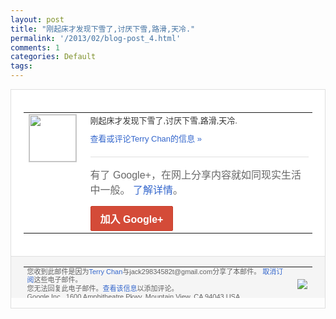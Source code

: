 ```yaml
---
layout: post
title: "刚起床才发现下雪了,讨厌下雪,路滑,天冷."
permalink: '/2013/02/blog-post_4.html'
comments: 1
categories: Default
tags: 
---
```

<!-- X-Notifications: 1:8e51b29eb0000000 -->

<div style="border:solid 1px #dfdfdf;color:#686868;font:13px Arial"><div style="background-color:#fff;padding:20px;"><table cellpadding="0" cellspacing="0"><tr><td style="padding-right:15px;vertical-align:top"><a href="https://plus.google.com/_/notifications/emlink?emr=14900066512970582018&amp;emid=CICtrf2nnrUCFQNstAodCiwAAA&amp;path=%2F108643996575278738906&amp;dt=1360037895955&amp;uob=8"><img height="75" src="https://lh3.googleusercontent.com/-KKRGTyJ5Bl0/AAAAAAAAAAI/AAAAAAAAtnY/R4QEWIp3Ur0/s75-c-k-a/photo.jpg" style="border:solid 1px #cccccc;" width="75"/></a></td><td style="width:578px;color:#333;font:13px Arial;vertical-align:top"><div style="padding-bottom:10px">刚起床才发现下雪了,讨厌下雪,路滑,天冷<wbr/>.</div><a href="https://plus.google.com/_/notifications/emlink?emr=14900066512970582018&amp;emid=CICtrf2nnrUCFQNstAodCiwAAA&amp;path=%2F108643996575278738906%2Fposts%2FPfpo5zb2GST%3Fgpinv%3DAMIXal8W_xtKsmNbvX6tk91UkfI-wLX-CqoGUJEJmJfgzGIola773FAmac_3J9gXOl8mHmeZpceR5miu2OOziBiypFuirI79mvjW6lKYbZtgWj3IsQRCkXM&amp;dt=1360037895955&amp;uob=8" style="color:#3366CC;text-decoration:none">查看或评论Terry Chan的信息 »</a><div style="margin-top:20px;border-top:solid 1px #dfdfdf"><div style="padding:15px 0;color:#686868;font:16px Arial">有了 Google+，在网上分享内容就如同现实生活中一般。 <a href="http://www.google.com/+/learnmore/" style="color:#3366CC;text-decoration:none">了解详情</a>。</div><a href="https://plus.google.com/_/notifications/emlink?emr=14900066512970582018&amp;emid=CICtrf2nnrUCFQNstAodCiwAAA&amp;path=%2F%3Fgpinv%3DAMIXal8W_xtKsmNbvX6tk91UkfI-wLX-CqoGUJEJmJfgzGIola773FAmac_3J9gXOl8mHmeZpceR5miu2OOziBiypFuirI79mvjW6lKYbZtgWj3IsQRCkXM&amp;dt=1360037895955&amp;uob=8" style="display:inline-block;padding:7px 15px;background-color:#d44b38; color:#fff;font-size:16px; font-weight:bold;border-radius:2px;-webkit-border-radius:2px; -moz-border-radius:2px;border:solid 1px #c43b28; white-space:nowrap;text-decoration:none">加入 Google+</a></div></td></tr></table></div><div style="border-top:solid 1px #dfdfdf;padding:0 20px; background-color:#f5f5f5"><table cellpadding="0" cellspacing="0" style="height:50px"><tbody><tr><td style="vertical-align:middle;width:100%; color:#636363;font:11px Arial; line-height:120%">您收到此邮件是因为<a href="https://plus.google.com/_/notifications/emlink?emr=14900066512970582018&amp;emid=CICtrf2nnrUCFQNstAodCiwAAA&amp;path=%2F108643996575278738906%3Fgpinv%3DAMIXal8W_xtKsmNbvX6tk91UkfI-wLX-CqoGUJEJmJfgzGIola773FAmac_3J9gXOl8mHmeZpceR5miu2OOziBiypFuirI79mvjW6lKYbZtgWj3IsQRCkXM&amp;dt=1360037895955&amp;uob=8" style="color:#3366CC;text-decoration:none">Terry Chan</a>与jack29834582t@gmail.com分享了本邮件。 <a href="https://plus.google.com/_/notifications/emlink?emr=14900066512970582018&amp;emid=CICtrf2nnrUCFQNstAodCiwAAA&amp;path=%2F_%2Fnonplus%2Femailsettings%3Fgpinv%3DAMIXal8W_xtKsmNbvX6tk91UkfI-wLX-CqoGUJEJmJfgzGIola773FAmac_3J9gXOl8mHmeZpceR5miu2OOziBiypFuirI79mvjW6lKYbZtgWj3IsQRCkXM%26est%3DADH5u8UmrByjp596v7fxg1ix-H2Kh2Y6mLmfvEz1x2NbXc7pxrCxgvNhQl9qkjf28z8g2GF9PE5DXYJ_F95bh5y78YJOTgXQh1FG5JqduP4Axd1Gr5wmMAKeeKa2LsgtyHUcopGmH_S9vF_UB4RKEQQBCrusFtI9hQ&amp;dt=1360037895955&amp;uob=8" style="color:#3366CC;text-decoration:none">取消订阅</a>这些电子邮件。<br/>您无法回复此电子邮件。<a href="https://plus.google.com/_/notifications/emlink?emr=14900066512970582018&amp;emid=CICtrf2nnrUCFQNstAodCiwAAA&amp;path=%2F108643996575278738906%2Fposts%2FPfpo5zb2GST%3Fgpinv%3DAMIXal8W_xtKsmNbvX6tk91UkfI-wLX-CqoGUJEJmJfgzGIola773FAmac_3J9gXOl8mHmeZpceR5miu2OOziBiypFuirI79mvjW6lKYbZtgWj3IsQRCkXM&amp;dt=1360037895955&amp;uob=8" style="color:#3366CC;text-decoration:none">查看该信息</a>以添加评论。<br/>Google Inc., 1600 Amphitheatre Pkwy, Mountain View, CA 94043 USA<br/></td><td><img src="https://ssl.gstatic.com/s2/oz/images/notifications/logo/google-plus-6617a72bb36cc548861652780c9e6ff1.png"/></td></tr></tbody></table></div></div>